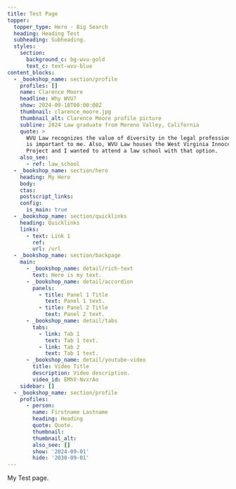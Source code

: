 ```yaml
---
title: Test Page
topper:
  topper_type: Hero - Big Search
  heading: Heading Test
  subheading: Subheading.
  styles:
    section:
      background_c: bg-wvu-gold
      text_c: text-wvu-blue
content_blocks:
  - _bookshop_name: section/profile
    profiles: []
    name: Clarence Moore
    headline: Why WVU?
    show: 2024-09-18T00:00:00Z
    thumbnail: clarence_moore.jpg
    thumbnail_alt: Clarence Moore profile picture
    subline: 2024 Law graduate from Moreno Valley, California
    quote: >
      WVU Law recognizes the value of diversity in the legal profession, which
      is important to me. Also, WVU Law houses the West Virginia Innocence
      Project and I wanted to attend a law school with that option.
    also_see:
      - ref: law_school
  - _bookshop_name: section/hero
    heading: My Hero
    body:
    ctas:
    postscript_links:
    config:
      is_main: true
  - _bookshop_name: section/quicklinks
    heading: Quicklinks
    links:
      - text: Link 1
        ref:
        url: /url
  - _bookshop_name: section/backpage
    main:
      - _bookshop_name: detail/rich-text
        text: Here is my text.
      - _bookshop_name: detail/accordion
        panels:
          - title: Panel 1 Title
            text: Panel 1 text.
          - title: Panel 2 Title
            text: Panel 2 text.
      - _bookshop_name: detail/tabs
        tabs:
          - link: Tab 1
            text: Tab 1 text.
          - link: Tab 2
            text: Tab 1 text.
      - _bookshop_name: detail/youtube-video
        title: Video Title
        description: Video description.
        video_id: EMhV-NvxrAo
    sidebar: []
  - _bookshop_name: section/profile
    profiles:
      - person:
        name: Firstname Lastname
        heading: Heading
        quote: Quote.
        thumbnail:
        thumbnail_alt:
        also_see: []
        show: '2024-09-01'
        hide: '2030-09-01'
---
```

My Test page.